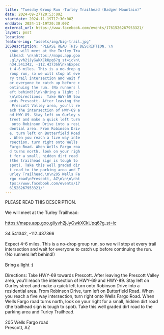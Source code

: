 ```yaml
---
title: "Tuesday Group Run -Turley Trailhead (Badger Mountain)"
date: 2024-09-27T20:53:00Z
startdate: 2024-11-19T17:30:00Z
enddate: 2024-11-19T20:30:00Z
external_url: https://www.facebook.com/events/1761526267953321/
layout: post
location: 
feature-img: "assets/img/big-trail.jpg"
ICSDescription: "PLEASE READ THIS DESCRIPTION. \n  \nWe will meet at the Turley Tra  ilhead: \n\nhttps://maps.app.goo  .gl/yvh2jJyGwkXCkUpq6?g_st=ic\n\  n34.541342, -112.437366\n\nExpec  t 4-6 miles. This is a no-drop g  roup run, so we will stop at eve  ry trail intersection and wait f  or everyone to catch up before c  ontinuing the run. (No runners l  eft behind!)\n\nBring a light :)  \n\nDirections:  Take HWY-69 tow  ards Prescott. After leaving the   Prescott Valley area, you'll re  ach the intersection of HWY-69 a  nd HWY-89. Stay left on Gurley s  treet and make a quick left turn   onto Robinson Drive into a resi  dential area. From Robinson Driv  e, turn left on Butterfield Road  . When you reach a five way inte  rsection, turn right onto Wells   Fargo Road. When Wells Fargo roa  d turns north, look on your righ  t for a small, hidden dirt road   (the trailhead sign is tough to   spot). Take this well graded dir  t road to the parking area and T  urley Trailhead.\n\n205 Wells Fa  rgo road\nPrescott, AZ\n\n\n\nht  tps://www.facebook.com/events/17  61526267953321/"
---
```


PLEASE READ THIS DESCRIPTION. <br>
  <br>
  We will meet at the Turley Trailhead&#58; <br>
  <br>
  [https://maps.app.goo.gl/yvh2jJyGwkXCkUpq6?g_st=ic<br>
](https://maps.app.goo.gl/yvh2jJyGwkXCkUpq6?g_st=ic<br>
)  <br>
  34.541342, -112.437366<br>
  <br>
  Expect 4-6 miles. This is a no-drop group run, so we will stop at every trail intersection and wait for everyone to catch up before continuing the run. (No runners left behind!)<br>
  <br>
  Bring a light &#58;)<br>
  <br>
  Directions&#58;  Take HWY-69 towards Prescott. After leaving the Prescott Valley area, you'll reach the intersection of HWY-69 and HWY-89. Stay left on Gurley street and make a quick left turn onto Robinson Drive into a residential area. From Robinson Drive, turn left on Butterfield Road. When you reach a five way intersection, turn right onto Wells Fargo Road. When Wells Fargo road turns north, look on your right for a small, hidden dirt road (the trailhead sign is tough to spot). Take this well graded dirt road to the parking area and Turley Trailhead.<br>
  <br>
  205 Wells Fargo road<br>
  Prescott, AZ<br>
  <br>
  <br>
  <br>
  
